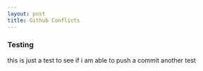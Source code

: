 ```yaml
---
layout: post
title: Github Conflicts
---
```


### Testing

 this is just a test to see if i am able to push a commit
 another test